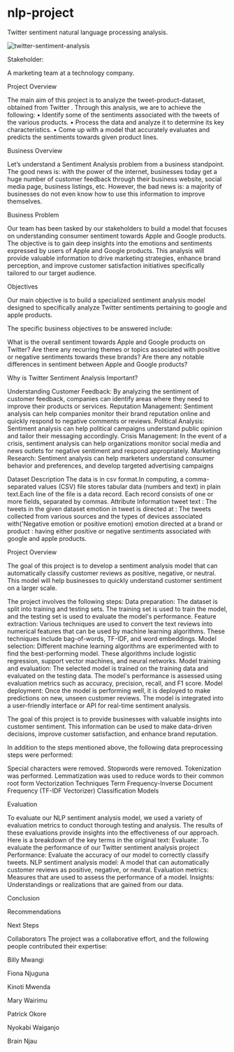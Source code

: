 # nlp-project

Twitter sentiment natural language processing analysis.

![twitter-sentiment-analysis](https://github.com/billymwangi/nlp-project/assets/70520367/4b00223b-7b80-4471-8656-7340fa701568)




Stakeholder:

 A marketing team at a technology company.

Project Overview 

The main aim of this project is to analyze the tweet-product-dataset, obtained from Twitter . Through this analysis, we are to achieve the following: • Identify some of the sentiments associated with the tweets of the various products. • Process the data and analyze it to determine its key characteristics. • Come up with a model that accurately evaluates and predicts the sentiments towards given product lines.

Business Overview

Let’s understand a Sentiment Analysis problem from a business standpoint. The good news is: with the power of the internet, businesses today get a huge number of customer feedback through their business website, social media page, business listings, etc. However, the bad news is: a majority of businesses do not even know how to use this information to improve themselves.

Business Problem 

Our team has been tasked by our stakeholders to build a model that focuses on understanding consumer sentiment towards Apple and Google products. The objective is to gain deep insights into the emotions and sentiments expressed by users of Apple and Google products. This analysis will provide valuable information to drive marketing strategies, enhance brand perception, and improve customer satisfaction initiatives specifically tailored to our target audience. 

Objectives

Our main objective is to build a specialized sentiment analysis model designed to specifically analyze Twitter sentiments pertaining to google and apple products. 

The specific business objectives to be answered include:

What is the overall sentiment towards Apple and Google products on Twitter?
Are there any recurring themes or topics associated with positive or negative sentiments towards these brands?
Are there any notable differences in sentiment between Apple and Google products?

Why is Twitter Sentiment Analysis Important?

Understanding Customer Feedback: By analyzing the sentiment of customer feedback, companies can identify areas where they need to improve their products or services.
Reputation Management: Sentiment analysis can help companies monitor their brand reputation online and quickly respond to negative comments or reviews.
Political Analysis: Sentiment analysis can help political campaigns understand public opinion and tailor their messaging accordingly.
Crisis Management: In the event of a crisis, sentiment analysis can help organizations monitor social media and news outlets for negative sentiment and respond appropriately.
Marketing Research: Sentiment analysis can help marketers understand consumer behavior and preferences, and develop targeted advertising campaigns

Dataset Description
The data is in csv format.In computing, a comma-separated values (CSV) file stores tabular data (numbers and text) in plain text.Each line of the file is a data record. Each record consists of one or more fields, separated by commas.
Attribute Information
tweet text : The tweets in the given dataset
emotion in tweet is directed at : The tweets collected from various sources and the types of devices associated with('Negative emotion or positive emotion)
emotion directed at a brand or product :  having either positive or negative sentiments associated with google and apple products.

Project Overview

The goal of this project is to develop a sentiment analysis model that can automatically classify customer reviews as positive, negative, or neutral. This model will help businesses to quickly understand customer sentiment on a larger scale.

The project involves the following steps:
Data preparation: The dataset is split into training and testing sets. The training set is used to train the model, and the testing set is used to evaluate the model's performance.
Feature extraction: Various techniques are used to convert the text reviews into numerical features that can be used by machine learning algorithms. These techniques include bag-of-words, TF-IDF, and word embeddings.
Model selection: Different machine learning algorithms are experimented with to find the best-performing model. These algorithms include logistic regression, support vector machines, and neural networks.
Model training and evaluation: The selected model is trained on the training data and evaluated on the testing data. The model's performance is assessed using evaluation metrics such as accuracy, precision, recall, and F1 score.
Model deployment: Once the model is performing well, it is deployed to make predictions on new, unseen customer reviews. The model is integrated into a user-friendly interface or API for real-time sentiment analysis.

The goal of this project is to provide businesses with valuable insights into customer sentiment. This information can be used to make data-driven decisions, improve customer satisfaction, and enhance brand reputation.

In addition to the steps mentioned above, the following data preprocessing steps were performed:

Special characters were removed.
Stopwords were removed.
Tokenization was performed.
Lemmatization was used to reduce words to their common root form
Vectorization Techniques
Term Frequency-Inverse Document Frequency (TF-IDF Vectorizer)
Classification Models

Evaluation

To evaluate our NLP sentiment analysis model, we used a variety of evaluation metrics to conduct thorough testing and analysis. The results of these evaluations provide insights into the effectiveness of our approach.
Here is a breakdown of the key terms in the original text:
Evaluate:  .To evaluate the performance of our Twitter sentiment analysis project
Performance: Evaluate the accuracy of our model to correctly classify tweets.
NLP sentiment analysis model: A model that can automatically customer reviews as positive, negative, or neutral.
Evaluation metrics: Measures that are used to assess the performance of a model.
Insights: Understandings or realizations that are gained from our data.

Conclusion

Recommendations

Next Steps


Collaborators
The project was a collaborative effort, and the following people contributed their expertise:

Billy Mwangi

Fiona Njuguna

Kinoti Mwenda

Mary Wairimu

Patrick Okore

Nyokabi Waiganjo

Brain Njau

